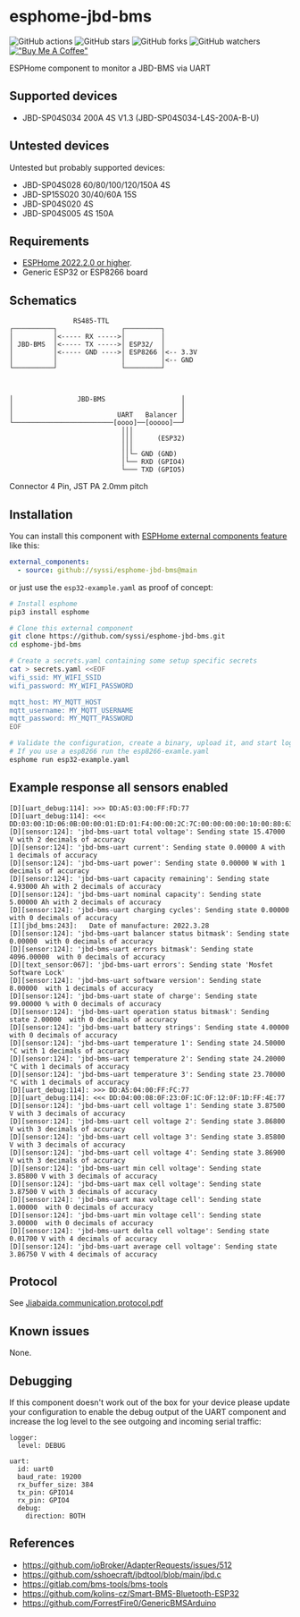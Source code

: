 # esphome-jbd-bms

![GitHub actions](https://github.com/syssi/esphome-jbd-bms/actions/workflows/ci.yaml/badge.svg)
![GitHub stars](https://img.shields.io/github/stars/syssi/esphome-jbd-bms)
![GitHub forks](https://img.shields.io/github/forks/syssi/esphome-jbd-bms)
![GitHub watchers](https://img.shields.io/github/watchers/syssi/esphome-jbd-bms)
[!["Buy Me A Coffee"](https://img.shields.io/badge/buy%20me%20a%20coffee-donate-yellow.svg)](https://www.buymeacoffee.com/syssi)

ESPHome component to monitor a JBD-BMS via UART

## Supported devices

* JBD-SP04S034 200A 4S V1.3 (JBD-SP04S034-L4S-200A-B-U)

## Untested devices

Untested but probably supported devices:

* JBD-SP04S028 60/80/100/120/150A 4S
* JBD-SP15S020 30/40/60A 15S
* JBD-SP04S020 4S
* JBD-SP04S005 4S 150A

## Requirements

* [ESPHome 2022.2.0 or higher](https://github.com/esphome/esphome/releases).
* Generic ESP32 or ESP8266 board

## Schematics

```
                RS485-TTL
┌──────────┐                ┌─────────┐
│          │<----- RX ----->│         │
│ JBD-BMS  │<----- TX ----->│ ESP32/  │
│          │<----- GND ---->│ ESP8266 │<-- 3.3V
│          │                │         │<-- GND
└──────────┘                └─────────┘



│                JBD-BMS                   │
│                                          │
│                          UART   Balancer │
└─────────────────────────[oooo]──[ooooo]──┘
                            │││
                            │││      (ESP32)
                            │││
                            ││└─ GND (GND)
                            │└── RXD (GPIO4)
                            └─── TXD (GPIO5)

```

Connector 4 Pin, JST PA 2.0mm pitch

## Installation

You can install this component with [ESPHome external components feature](https://esphome.io/components/external_components.html) like this:
```yaml
external_components:
  - source: github://syssi/esphome-jbd-bms@main
```

or just use the `esp32-example.yaml` as proof of concept:

```bash
# Install esphome
pip3 install esphome

# Clone this external component
git clone https://github.com/syssi/esphome-jbd-bms.git
cd esphome-jbd-bms

# Create a secrets.yaml containing some setup specific secrets
cat > secrets.yaml <<EOF
wifi_ssid: MY_WIFI_SSID
wifi_password: MY_WIFI_PASSWORD

mqtt_host: MY_MQTT_HOST
mqtt_username: MY_MQTT_USERNAME
mqtt_password: MY_MQTT_PASSWORD
EOF

# Validate the configuration, create a binary, upload it, and start logs
# If you use a esp8266 run the esp8266-examle.yaml
esphome run esp32-example.yaml

```

## Example response all sensors enabled

```
[D][uart_debug:114]: >>> DD:A5:03:00:FF:FD:77
[D][uart_debug:114]: <<< DD:03:00:1D:06:0B:00:00:01:ED:01:F4:00:00:2C:7C:00:00:00:00:10:00:80:63:02:04:03:0B:A0:0B:9D:0B:98:FA:55:77
[D][sensor:124]: 'jbd-bms-uart total voltage': Sending state 15.47000 V with 2 decimals of accuracy
[D][sensor:124]: 'jbd-bms-uart current': Sending state 0.00000 A with 1 decimals of accuracy
[D][sensor:124]: 'jbd-bms-uart power': Sending state 0.00000 W with 1 decimals of accuracy
[D][sensor:124]: 'jbd-bms-uart capacity remaining': Sending state 4.93000 Ah with 2 decimals of accuracy
[D][sensor:124]: 'jbd-bms-uart nominal capacity': Sending state 5.00000 Ah with 2 decimals of accuracy
[D][sensor:124]: 'jbd-bms-uart charging cycles': Sending state 0.00000  with 0 decimals of accuracy
[I][jbd_bms:243]:   Date of manufacture: 2022.3.28
[D][sensor:124]: 'jbd-bms-uart balancer status bitmask': Sending state 0.00000  with 0 decimals of accuracy
[D][sensor:124]: 'jbd-bms-uart errors bitmask': Sending state 4096.00000  with 0 decimals of accuracy
[D][text_sensor:067]: 'jbd-bms-uart errors': Sending state 'Mosfet Software Lock'
[D][sensor:124]: 'jbd-bms-uart software version': Sending state 8.00000  with 1 decimals of accuracy
[D][sensor:124]: 'jbd-bms-uart state of charge': Sending state 99.00000 % with 0 decimals of accuracy
[D][sensor:124]: 'jbd-bms-uart operation status bitmask': Sending state 2.00000  with 0 decimals of accuracy
[D][sensor:124]: 'jbd-bms-uart battery strings': Sending state 4.00000  with 0 decimals of accuracy
[D][sensor:124]: 'jbd-bms-uart temperature 1': Sending state 24.50000 °C with 1 decimals of accuracy
[D][sensor:124]: 'jbd-bms-uart temperature 2': Sending state 24.20000 °C with 1 decimals of accuracy
[D][sensor:124]: 'jbd-bms-uart temperature 3': Sending state 23.70000 °C with 1 decimals of accuracy
[D][uart_debug:114]: >>> DD:A5:04:00:FF:FC:77
[D][uart_debug:114]: <<< DD:04:00:08:0F:23:0F:1C:0F:12:0F:1D:FF:4E:77
[D][sensor:124]: 'jbd-bms-uart cell voltage 1': Sending state 3.87500 V with 3 decimals of accuracy
[D][sensor:124]: 'jbd-bms-uart cell voltage 2': Sending state 3.86800 V with 3 decimals of accuracy
[D][sensor:124]: 'jbd-bms-uart cell voltage 3': Sending state 3.85800 V with 3 decimals of accuracy
[D][sensor:124]: 'jbd-bms-uart cell voltage 4': Sending state 3.86900 V with 3 decimals of accuracy
[D][sensor:124]: 'jbd-bms-uart min cell voltage': Sending state 3.85800 V with 3 decimals of accuracy
[D][sensor:124]: 'jbd-bms-uart max cell voltage': Sending state 3.87500 V with 3 decimals of accuracy
[D][sensor:124]: 'jbd-bms-uart max voltage cell': Sending state 1.00000  with 0 decimals of accuracy
[D][sensor:124]: 'jbd-bms-uart min voltage cell': Sending state 3.00000  with 0 decimals of accuracy
[D][sensor:124]: 'jbd-bms-uart delta cell voltage': Sending state 0.01700 V with 4 decimals of accuracy
[D][sensor:124]: 'jbd-bms-uart average cell voltage': Sending state 3.86750 V with 4 decimals of accuracy
```

## Protocol

See [Jiabaida.communication.protocol.pdf](docs/Jiabaida.communication.protocol.pdf)

## Known issues

None.

## Debugging

If this component doesn't work out of the box for your device please update your configuration to enable the debug output of the UART component and increase the log level to the see outgoing and incoming serial traffic:

```
logger:
  level: DEBUG

uart:
  id: uart0
  baud_rate: 19200
  rx_buffer_size: 384
  tx_pin: GPIO14
  rx_pin: GPIO4
  debug:
    direction: BOTH
```

## References

* https://github.com/ioBroker/AdapterRequests/issues/512
* https://github.com/sshoecraft/jbdtool/blob/main/jbd.c
* https://gitlab.com/bms-tools/bms-tools
* https://github.com/kolins-cz/Smart-BMS-Bluetooth-ESP32
* https://github.com/ForrestFire0/GenericBMSArduino

